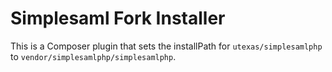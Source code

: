 # Simplesaml Fork Installer
This is a Composer plugin that sets the installPath for `utexas/simplesamlphp` to `vendor/simplesamlphp/simplesamlphp`.
